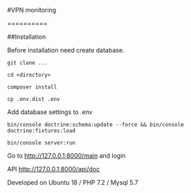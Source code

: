 #VPN monitoring 

==========

##Installation



 Before installation need create database.


```git clone ...```

```cd <directory>```

```composer install```

```cp .env.dist .env```

Add database settings to .env

```bin/console doctrine:schema:update --force && bin/console doctrine:fixtures:load```

```bin/console server:run```

Go to http://127.0.0.1:8000/main and login

API http://127.0.0.1:8000/api/doc

Developed on Ubuntu 18 / PHP 7.2 / Mysql 5.7

